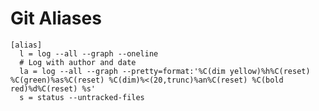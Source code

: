 # Git Aliases

```plain text title="~/.gitconfig"
[alias]
  l = log --all --graph --oneline
  # Log with author and date
  la = log --all --graph --pretty=format:'%C(dim yellow)%h%C(reset) %C(green)%as%C(reset) %C(dim)%<(20,trunc)%an%C(reset) %C(bold red)%d%C(reset) %s'
  s = status --untracked-files
```
